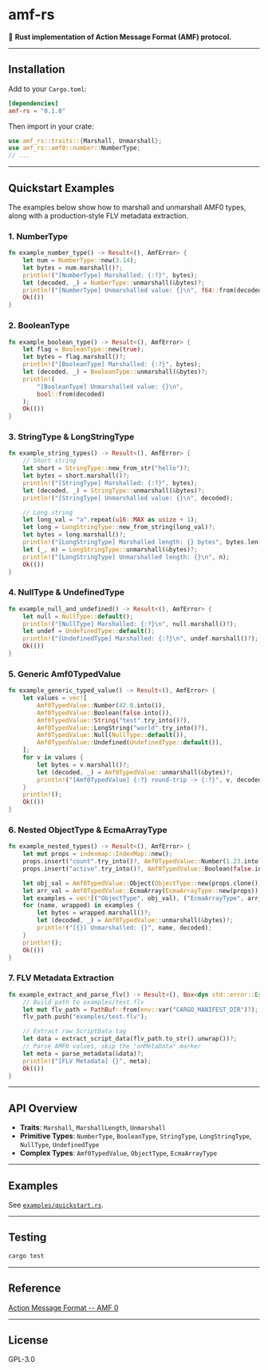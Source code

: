 # amf-rs

🦀 **Rust implementation of Action Message Format (AMF) protocol.**

---

## Installation

Add to your `Cargo.toml`:

```toml
[dependencies]
amf-rs = "0.1.0"
```

Then import in your crate:

```rust
use amf_rs::traits::{Marshall, Unmarshall};
use amf_rs::amf0::number::NumberType;
// ...
```

---

## Quickstart Examples

The examples below show how to marshall and unmarshall AMF0 types, along with a production‑style FLV metadata extraction.

### 1. NumberType

```rust
fn example_number_type() -> Result<(), AmfError> {
    let num = NumberType::new(3.14);
    let bytes = num.marshall()?;
    println!("[NumberType] Marshalled: {:?}", bytes);
    let (decoded, _) = NumberType::unmarshall(&bytes)?;
    println!("[NumberType] Unmarshalled value: {}\n", f64::from(decoded));
    Ok(())
}
```

### 2. BooleanType

```rust
fn example_boolean_type() -> Result<(), AmfError> {
    let flag = BooleanType::new(true);
    let bytes = flag.marshall()?;
    println!("[BooleanType] Marshalled: {:?}", bytes);
    let (decoded, _) = BooleanType::unmarshall(&bytes)?;
    println!(
        "[BooleanType] Unmarshalled value: {}\n",
        bool::from(decoded)
    );
    Ok(())
}
```

### 3. StringType & LongStringType

```rust
fn example_string_types() -> Result<(), AmfError> {
    // Short string
    let short = StringType::new_from_str("hello")?;
    let bytes = short.marshall()?;
    println!("[StringType] Marshalled: {:?}", bytes);
    let (decoded, _) = StringType::unmarshall(&bytes)?;
    println!("[StringType] Unmarshalled value: {}\n", decoded);

    // Long string
    let long_val = "a".repeat(u16::MAX as usize + 1);
    let long = LongStringType::new_from_string(long_val)?;
    let bytes = long.marshall()?;
    println!("[LongStringType] Marshalled length: {} bytes", bytes.len());
    let (_, n) = LongStringType::unmarshall(&bytes)?;
    println!("[LongStringType] Unmarshalled length: {}\n", n);
    Ok(())
}
```

### 4. NullType & UndefinedType

```rust
fn example_null_and_undefined() -> Result<(), AmfError> {
    let null = NullType::default();
    println!("[NullType] Marshalled: {:?}\n", null.marshall()?);
    let undef = UndefinedType::default();
    println!("[UndefinedType] Marshalled: {:?}\n", undef.marshall()?);
    Ok(())
}
```

### 5. Generic Amf0TypedValue

```rust
fn example_generic_typed_value() -> Result<(), AmfError> {
    let values = vec![
        Amf0TypedValue::Number(42.0.into()),
        Amf0TypedValue::Boolean(false.into()),
        Amf0TypedValue::String("test".try_into()?),
        Amf0TypedValue::LongString("world".try_into()?),
        Amf0TypedValue::Null(NullType::default()),
        Amf0TypedValue::Undefined(UndefinedType::default()),
    ];
    for v in values {
        let bytes = v.marshall()?;
        let (decoded, _) = Amf0TypedValue::unmarshall(&bytes)?;
        println!("[Amf0TypedValue] {:?} round-trip -> {:?}", v, decoded);
    }
    println!();
    Ok(())
}
```

### 6. Nested ObjectType & EcmaArrayType

```rust
fn example_nested_types() -> Result<(), AmfError> {
    let mut props = indexmap::IndexMap::new();
    props.insert("count".try_into()?, Amf0TypedValue::Number(1.23.into()));
    props.insert("active".try_into()?, Amf0TypedValue::Boolean(false.into()));

    let obj_val = Amf0TypedValue::Object(ObjectType::new(props.clone()));
    let arr_val = Amf0TypedValue::EcmaArray(EcmaArrayType::new(props));
    let examples = vec![("ObjectType", obj_val), ("EcmaArrayType", arr_val)];
    for (name, wrapped) in examples {
        let bytes = wrapped.marshall()?;
        let (decoded, _) = Amf0TypedValue::unmarshall(&bytes)?;
        println!("[{}] Unmarshalled: {}", name, decoded);
    }
    println!();
    Ok(())
}
```

### 7. FLV Metadata Extraction

```rust
fn example_extract_and_parse_flv() -> Result<(), Box<dyn std::error::Error>> {
    // Build path to examples/test.flv
    let mut flv_path = PathBuf::from(env::var("CARGO_MANIFEST_DIR")?);
    flv_path.push("examples/test.flv");

    // Extract raw ScriptData tag
    let data = extract_script_data(flv_path.to_str().unwrap())?;
    // Parse AMF0 values, skip the "onMetaData" marker
    let meta = parse_metadata(&data)?;
    println!("[FLV Metadata] {}", meta);
    Ok(())
}
```

---

## API Overview

- **Traits**: `Marshall`, `MarshallLength`, `Unmarshall`
- **Primitive Types**: `NumberType`, `BooleanType`, `StringType`, `LongStringType`, `NullType`, `UndefinedType`
- **Complex Types**: `Amf0TypedValue`, `ObjectType`, `EcmaArrayType`

---

## Examples

See [`examples/quickstart.rs`](examples/quickstart.rs).

---

## Testing

```bash
cargo test
```

---

## Reference

[Action Message Format -- AMF 0](https://rtmp.veriskope.com/pdf/amf0-file-format-specification.pdf)

---

## License

GPL-3.0

